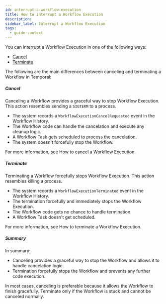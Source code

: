 ```yaml
---
id: interrupt-a-workflow-execution
title: How to interrupt a Workflow Execution
description:
sidebar_label: Interrupt a Workflow Execution
tags:
  - guide-context
---
```


You can interrupt a Workflow Execution in one of the following ways:

- [Cancel](#cancel)
- [Terminate](#terminate)

The following are the main differences between canceling and terminating a Workflow in Temporal:

##### Cancel

Canceling a Workflow provides a graceful way to stop Workflow Execution.
This action resembles sending a `SIGTERM` to a process.

- The system records a `WorkflowExecutionCancelRequested` event in the Workflow History.
- The Workflow code can handle the cancelation and execute any cleanup logic.
- A Workflow Task gets scheduled to process the cancelation.
- The system doesn't forcefully stop the Workflow.

For more information, see How to cancel a Workflow Execution.

##### Terminate

Terminating a Workflow forcefully stops Workflow Execution.
This action resembles killing a process.

- The system records a `WorkflowExecutionTerminated` event in the Workflow History.
- The termination forcefully and immediately stops the Workflow Execution.
- The Workflow code gets no chance to handle termination.
- A Workflow Task doesn't get scheduled.

For more information, see How to terminate a Workflow Execution.

##### Summary

In summary:

- Canceling provides a graceful way to stop the Workflow and allows it to handle cancelation logic.
- Termination forcefully stops the Workflow and prevents any further code execution.

In most cases, canceling is preferable because it allows the Workflow to finish gracefully.
Terminate only if the Workflow is stuck and cannot be canceled normally.
